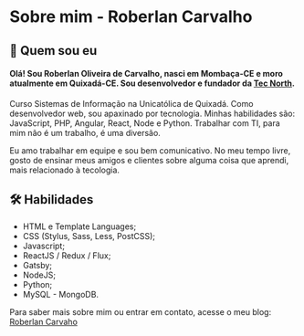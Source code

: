 # Sobre mim - Roberlan Carvalho

## 💬 Quem sou eu

#### Olá! Sou Roberlan Oliveira de Carvalho, nasci em Mombaça-CE e moro atualmente em Quixadá-CE. Sou desenvolvedor e fundador da [Tec North](https://tecnorth.com.br/).

Curso Sistemas de Informação na Unicatólica de Quixadá. Como desenvolvedor web, sou apaxinado por tecnologia. Minhas habilidades são: JavaScript, PHP, Angular, React, Node e Python. Trabalhar com TI, para mim não é um trabalho, é uma diversão.

Eu amo trabalhar em equipe e sou bem comunicativo. No meu tempo livre, gosto de ensinar meus amigos e clientes sobre alguma coisa que aprendi, mais relacionado à tecologia.

## 🛠️ Habilidades
* HTML e Template Languages;
* CSS (Stylus, Sass, Less, PostCSS);
* Javascript;
* ReactJS / Redux / Flux;
* Gatsby;
* NodeJS;
* Python;
* MySQL - MongoDB.

Para saber mais sobre mim ou entrar em contato, acesse o meu blog: [Roberlan Carvaho](http://roberlancarvalho.com/)

<!--
**roberlancarvalho/roberlancarvalho** is a ✨ _special_ ✨ repository because its `README.md` (this file) appears on your GitHub profile.

Here are some ideas to get you started:

- 🔭 I’m currently working on ...
- 🌱 I’m currently learning ...
- 👯 I’m looking to collaborate on ...
- 🤔 I’m looking for help with ...
- 💬 Ask me about ...
- 📫 How to reach me: ...
- 😄 Pronouns: ...
- ⚡ Fun fact: ...
-->
